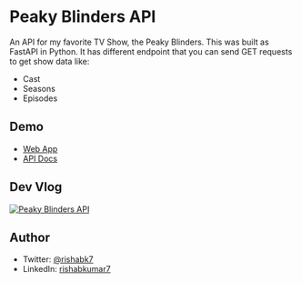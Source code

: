 # Peaky Blinders API

An API for my favorite TV Show, the Peaky Blinders. This was built as FastAPI in Python. It has different endpoint that you can send GET requests to get show data like:

- Cast
- Seasons
- Episodes

## Demo

- [Web App](https://peaky-blinders.calmsand-ff14fe59.eastus.azurecontainerapps.io)
- [API Docs](https://peaky-blinders.calmsand-ff14fe59.eastus.azurecontainerapps.io/docs)

## Dev Vlog

[![Peaky Blinders API](https://img.youtube.com/vi/LVuxmQfqivA/sddefault.jpg)](https://youtu.be/LVuxmQfqivA?si=qaGv51-10CF8X8cN)

## Author

- Twitter: [@rishabk7](https://twitter.com/rishabk7)
- LinkedIn: [rishabkumar7](https://linkedin.com/in/rishabkumar7)